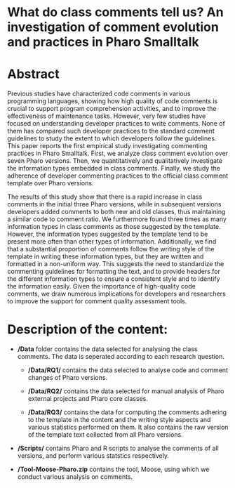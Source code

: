 # What do class comments tell us? An investigation of comment evolution and practices in Pharo Smalltalk

# Abstract
Previous studies have characterized code comments in various programming languages, showing
how high quality of code comments is crucial to support program comprehension activities, and to improve the effectiveness of maintenance tasks.
However, very few studies have focused on understanding developer practices to write comments. 
None of them has compared such developer practices to the standard comment guidelines to study the extent to which developers follow the guidelines.
This paper reports the first empirical study investigating commenting practices in Pharo Smalltalk.
First, we analyze class comment evolution over seven Pharo versions.
Then, we quantitatively and qualitatively investigate the information types embedded in class comments.
Finally, we study the adherence of developer commenting practices to the official class comment template over Pharo versions.
   
The results of this study show that there is a rapid increase in class comments in the initial three Pharo versions, while in subsequent versions developers added comments to both new and old classes, thus maintaining a similar code to comment ratio.
We furthermore found three times as many information types in class comments as those suggested by the template.
However, the information types suggested by the template tend to be present more often than other types of information.
Additionally, we find that a substantial proportion of comments follow the writing style of the template in writing these information types, but they are written and formatted in a non-uniform way.
This suggests the need to standardize the commenting guidelines for formatting the text, and to provide headers for the different information types to ensure a consistent style and to identify the information easily.
Given the importance of high-quality code comments, we draw numerous implications for developers and researchers to improve the support for comment quality assessment tools.

# Description of the content:
- **/Data** folder contains the data selected for analysing the class comments. The data is seperated according to each research question.

	- **/Data/RQ1/** contains the data selected to analyse code and comment changes of Pharo versions.

	- **/Data/RQ2/** contains the data selected for manual analysis of Pharo external projects and Pharo core classes.

	- **/Data/RQ3/** contains the data for computing the comments adhering to the template in the content and the writing style aspects and various statistics performed on them. It also contains the raw version of the template text collected from all Pharo versions.

- **/Scripts/** contains Pharo and R scripts to analyse the comments of all versions, and perform various statstics respectively.

- **/Tool-Moose-Pharo.zip** contains the tool, Moose, using which we conduct various analysis on comments.
